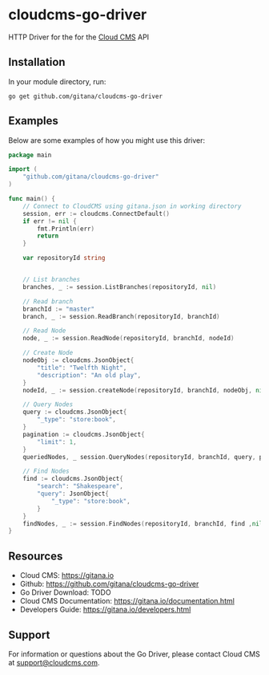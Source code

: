 # cloudcms-go-driver

HTTP Driver for the for the [Cloud CMS](https://gitana.io) API

## Installation

In your module directory, run:

`go get github.com/gitana/cloudcms-go-driver`
## Examples

Below are some examples of how you might use this driver:

```go
package main

import (
	"github.com/gitana/cloudcms-go-driver"
)

func main() {
    // Connect to CloudCMS using gitana.json in working directory
    session, err := cloudcms.ConnectDefault()
	if err != nil {
		fmt.Println(err)
        return
	}

    var repositoryId string


    // List branches
    branches, _ := session.ListBranches(repositoryId, nil)

    // Read branch
    branchId := "master"
    branch, _ := session.ReadBranch(repositoryId, branchId)

    // Read Node
    node, _ := session.ReadNode(repositoryId, branchId, nodeId)

    // Create Node
    nodeObj := cloudcms.JsonObject{
        "title": "Twelfth Night",
        "description": "An old play",
    }
    nodeId, _ := session.createNode(repositoryId, branchId, nodeObj, nil)

    // Query Nodes
    query := cloudcms.JsonObject{
        "_type": "store:book",
    }
    pagination := cloudcms.JsonObject{
        "limit": 1,
    }
    queriedNodes, _ session.QueryNodes(repositoryId, branchId, query, pagination)

    // Find Nodes
    find := cloudcms.JsonObject{
        "search": "Shakespeare",
        "query": JsonObject{
            "_type": "store:book",
        }
    }
    findNodes, _ := session.FindNodes(repositoryId, branchId, find ,nil)
}
```

## Resources

* Cloud CMS: https://gitana.io
* Github: https://github.com/gitana/cloudcms-go-driver
* Go Driver Download: TODO
* Cloud CMS Documentation: https://gitana.io/documentation.html
* Developers Guide: https://gitana.io/developers.html

## Support

For information or questions about the Go Driver, please contact Cloud CMS
at [support@cloudcms.com](mailto:support@cloudcms.com).
